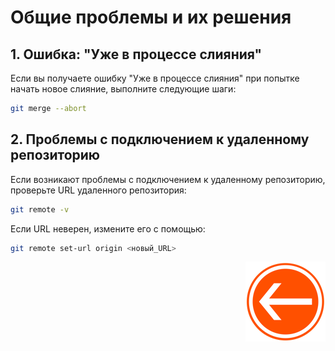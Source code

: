 # Общие проблемы и их решения

## 1. Ошибка: "Уже в процессе слияния"

Если вы получаете ошибку "Уже в процессе слияния" при попытке начать новое слияние, выполните следующие шаги:

```bash
git merge --abort
```

## 2. Проблемы с подключением к удаленному репозиторию

Если возникают проблемы с подключением к удаленному репозиторию, проверьте URL удаленного репозитория:

```bash
git remote -v
```

Если URL неверен, измените его с помощью:

```bash
git remote set-url origin <новый_URL>
```

<div style="text-align: right;">

  [![Перейти к основному файлу](../img/Back-button.png)](../README.md)

</div>